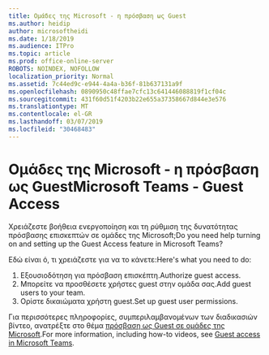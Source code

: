 ```yaml
---
title: Ομάδες της Microsoft - η πρόσβαση ως Guest
ms.author: heidip
author: microsoftheidi
ms.date: 1/18/2019
ms.audience: ITPro
ms.topic: article
ms.prod: office-online-server
ROBOTS: NOINDEX, NOFOLLOW
localization_priority: Normal
ms.assetid: 7c44ed9c-e944-4a4a-b36f-81b637131a9f
ms.openlocfilehash: 0890950c48ffae7cfc13c641446088819f1cf04c
ms.sourcegitcommit: 431f60d51f4203b22e655a37358667d844e3e576
ms.translationtype: MT
ms.contentlocale: el-GR
ms.lasthandoff: 03/07/2019
ms.locfileid: "30468483"
---
```

# <a name="microsoft-teams---guest-access"></a><span data-ttu-id="015e4-102">Ομάδες της Microsoft - η πρόσβαση ως Guest</span><span class="sxs-lookup"><span data-stu-id="015e4-102">Microsoft Teams - Guest Access</span></span>

<span data-ttu-id="015e4-103">Χρειάζεστε βοήθεια ενεργοποίηση και τη ρύθμιση της δυνατότητας πρόσβασης επισκεπτών σε ομάδες της Microsoft;</span><span class="sxs-lookup"><span data-stu-id="015e4-103">Do you need help turning on and setting up the Guest Access feature in Microsoft Teams?</span></span>

<span data-ttu-id="015e4-104">Εδώ είναι ό, τι χρειάζεστε για να το κάνετε:</span><span class="sxs-lookup"><span data-stu-id="015e4-104">Here's what you need to do:</span></span>

1. <span data-ttu-id="015e4-105">Εξουσιοδότηση για πρόσβαση επισκέπτη.</span><span class="sxs-lookup"><span data-stu-id="015e4-105">Authorize guest access.</span></span>
1. <span data-ttu-id="015e4-106">Μπορείτε να προσθέσετε χρήστες guest στην ομάδα σας.</span><span class="sxs-lookup"><span data-stu-id="015e4-106">Add guest users to your team.</span></span>
1. <span data-ttu-id="015e4-107">Ορίστε δικαιώματα χρήστη guest.</span><span class="sxs-lookup"><span data-stu-id="015e4-107">Set up guest user permissions.</span></span>

<span data-ttu-id="015e4-108">Για περισσότερες πληροφορίες, συμπεριλαμβανομένων των διαδικασιών βίντεο, ανατρέξτε στο θέμα [πρόσβαση ως Guest σε ομάδες της Microsoft](https://docs.microsoft.com/en-us/microsoftteams/guest-access).</span><span class="sxs-lookup"><span data-stu-id="015e4-108">For more information, including how-to videos, see [Guest access in Microsoft Teams](https://docs.microsoft.com/en-us/microsoftteams/guest-access).</span></span>

